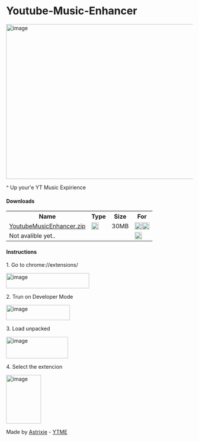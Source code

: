# Youtube-Music-Enhancer
<img width="916" height="418" alt="image" src="https://github.com/user-attachments/assets/6bb93420-6638-4f64-982a-7ac83b28b78c" />
<p>^ Up your'e YT Music Expirience</p>
<p><h4>Downloads</h4></p>
<table>
  <tr>
    <th>Name</th>
    <th>Type</th>
    <th>Size</th>
    <th>For</th>
  </tr>
  <tr>
    <td><a href="#">YoutubeMusicEnhancer.zip</a></td>
    <td><img width="20px" height="20px" alt="image" src="https://www.svgrepo.com/show/354957/document-zip.svg" /></td>
    <td>30MB</td>
    <td><img width="20px" height="20px" alt="image" src="https://icons.iconarchive.com/icons/google/chrome/256/Google-Chrome-Chromium-icon.png" /><img width="20px" height="20px" alt="image" src="https://icons.iconarchive.com/icons/marcus-roberto/google-play/256/Google-Chrome-icon.png" />
    </td> 
  </tr>
  <tr>
    <td>Not avalible yet..</td>
    <td></td>
    <td></td>
    <td><img width="20px" height="20px" alt="image" src="https://icons.iconarchive.com/icons/carlosjj/mozilla/256/Firefox-icon.png" />
    </td> 
  </tr>
</table>
<p><h4>Instructions</h4></p>
<p> 1. Go to chrome://extensions/</p>
<p><img width="224" height="41" alt="image" src="https://github.com/user-attachments/assets/a05d763d-5e46-47f0-af9c-3ed34cdc42a0" /></p>
<p> 2. Trun on Developer Mode</p>
<p><img width="172" height="41" alt="image" src="https://github.com/user-attachments/assets/eb169344-b5c9-46a6-858e-9ae12ecf688c" /></p>
<p> 3. Load unpacked</p>
<p><img width="167" height="58" alt="image" src="https://github.com/user-attachments/assets/f8cfdfbf-2ce4-4d81-97c5-429eee3354e0" /></p>
<p> 4. Select the extencion</p>
<p><img width="94" height="131" alt="image" src="https://github.com/user-attachments/assets/570752a8-abd5-41e9-a501-37bec78d993a" /></p>
<p><a>Made by </a><a href="https://github.com/AstrixieDev">Astrixie</a><a> - </a><a href="https://github.com/AstrixieDev/Youtube-Music-Enhancer">YTME</a></p>

